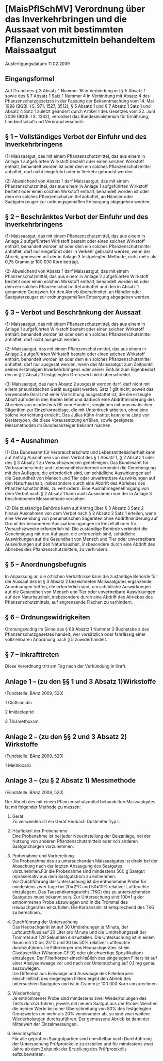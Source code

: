 # [MaisPflSchMV] Verordnung über das Inverkehrbringen und die Aussaat von mit bestimmten Pflanzenschutzmitteln behandeltem Maissaatgut

Ausfertigungsdatum: 11.02.2009

 

## Eingangsformel

Auf Grund des § 3 Absatz 1 Nummer 16 in Verbindung mit § 5 Absatz 1 sowie des § 7 Absatz 1 Satz 1 Nummer 4 in Verbindung mit Absatz 4 des Pflanzenschutzgesetzes in der Fassung der Bekanntmachung vom 14. Mai 1998 (BGBl. I S. 971, 1527, 3512), § 5 Absatz 1 und § 7 Absatz 1 Satz 1 und Absatz 4 Satz 1 zuletzt geändert durch Artikel 1 des Gesetzes vom 22. Juni 2006 (BGBl. I S. 1342), verordnet das Bundesministerium für Ernährung, Landwirtschaft und Verbraucherschutz:


## § 1 – Vollständiges Verbot der Einfuhr und des Inverkehrbringens

(1) Maissaatgut, das mit einem Pflanzenschutzmittel, das aus einem in Anlage 1 aufgeführten Wirkstoff besteht oder einen solchen Wirkstoff enthält, behandelt worden ist oder dem ein solches Pflanzenschutzmittel anhaftet, darf nicht eingeführt oder in Verkehr gebracht werden.

(2) Abweichend von Absatz 1 darf Maissaatgut, das mit einem Pflanzenschutzmittel, das aus einem in Anlage 1 aufgeführten Wirkstoff besteht oder einen solchen Wirkstoff enthält, behandelt worden ist oder dem ein solches Pflanzenschutzmittel anhaftet, an Händler oder Saatguterzeuger zur ordnungsgemäßen Entsorgung abgegeben werden.


## § 2 – Beschränktes Verbot der Einfuhr und des Inverkehrbringens

(1) Maissaatgut, das mit einem Pflanzenschutzmittel, das aus einem in Anlage 2 aufgeführten Wirkstoff besteht oder einen solchen Wirkstoff enthält, behandelt worden ist oder dem ein solches Pflanzenschutzmittel anhaftet, darf nur eingeführt oder in Verkehr gebracht werden, wenn der Abrieb, gemessen mit der in Anlage 3 festgelegten Methode, nicht mehr als 0,75 Gramm je 100 000 Korn beträgt.

(2) Abweichend von Absatz 1 darf Maissaatgut, das mit einem Pflanzenschutzmittel, das aus einem in Anlage 2 aufgeführten Wirkstoff besteht oder einen solchen Wirkstoff enthält, behandelt worden ist oder dem ein solches Pflanzenschutzmittel anhaftet und den in Absatz 1 genannten Grenzwert für den Abrieb überschreitet, an Händler oder Saatguterzeuger zur ordnungsgemäßen Entsorgung abgegeben werden.


## § 3 – Verbot und Beschränkung der Aussaat

(1) Maissaatgut, das mit einem Pflanzenschutzmittel, das aus einem in Anlage 1 aufgeführten Wirkstoff besteht oder einen solchen Wirkstoff enthält, behandelt worden ist oder dem ein solches Pflanzenschutzmittel anhaftet, darf nicht ausgesät werden.

(2) Maissaatgut, das mit einem Pflanzenschutzmittel, das aus einem in Anlage 2 aufgeführten Wirkstoff besteht oder einen solchen Wirkstoff enthält, behandelt worden ist oder dem ein solches Pflanzenschutzmittel anhaftet, darf nur ausgesät werden, wenn das Maissaatgut zum Zeitpunkt seines erstmaligen Inverkehrbringens oder seiner Einfuhr zum Eigenbedarf den in § 2 Absatz 1 festgelegten Grenzwert nicht überschreitet.

(3) Maissaatgut, das nach Absatz 2 ausgesät werden darf, darf nicht mit einem pneumatischen Gerät ausgesät werden. Satz 1 gilt nicht, soweit das verwendete Gerät mit einer Vorrichtung ausgestattet ist, die die erzeugte Abluft auf oder in den Boden leitet und dadurch eine Abdriftminderung des Abriebes von mindestens 90 vom Hundert, verglichen mit pneumatischen Sägeräten zur Einzelkornablage, die mit Unterdruck arbeiten, ohne eine solche Vorrichtung erreicht. Das Julius Kühn-Institut kann eine Liste von Gerätetypen, die diese Voraussetzung erfüllen, sowie geeignete Messmethoden im Bundesanzeiger bekannt machen.


## § 4 – Ausnahmen

(1) Das Bundesamt für Verbraucherschutz und Lebensmittelsicherheit kann auf Antrag Ausnahmen von dem Verbot des § 1 Absatz 1, § 2 Absatz 1 oder des § 3 Absatz 1 zu Versuchszwecken genehmigen. Das Bundesamt für Verbraucherschutz und Lebensmittelsicherheit verbindet die Genehmigung mit den Auflagen, die erforderlich sind, um schädliche Auswirkungen auf die Gesundheit von Mensch und Tier oder unvertretbare Auswirkungen auf den Naturhaushalt, insbesondere durch eine Abdrift des Abriebes des Pflanzenschutzmittels, zu verhindern. Eine Ausnahmegenehmigung von dem Verbot nach § 2 Absatz 1 kann auch Ausnahmen von der in Anlage 3 beschriebenen Messmethode vorsehen.

(2) Die zuständige Behörde kann auf Antrag über § 3 Absatz 3 Satz 2 hinaus Ausnahmen von dem Verbot nach § 3 Absatz 3 Satz 1 erteilen, wenn eine Verwendung von pneumatischen Sägeräten ohne Abdriftminderung auf Grund der besonderen Aussaatbedingungen im Einzelfall oder für Versuchszwecke erforderlich ist. Die zuständige Behörde verbindet die Genehmigung mit den Auflagen, die erforderlich sind, schädliche Auswirkungen auf die Gesundheit von Mensch und Tier oder unvertretbare Auswirkungen auf den Naturhaushalt, insbesondere durch eine Abdrift des Abriebes des Pflanzenschutzmittels, zu verhindern.


## § 5 – Anordnungsbefugnis

In Anpassung an die örtlichen Verhältnisse kann die zuständige Behörde für die Aussaat des in § 3 Absatz 2 bezeichneten Maissaatgutes ergänzende Anordnungen treffen, die erforderlich sind, um schädliche Auswirkungen auf die Gesundheit von Mensch und Tier oder unvertretbare Auswirkungen auf den Naturhaushalt, insbesondere durch eine Abdrift des Abriebes des Pflanzenschutzmittels, auf angrenzende Flächen zu verhindern.


## § 6 – Ordnungswidrigkeiten

Ordnungswidrig im Sinne des § 68 Absatz 1 Nummer 3 Buchstabe a des Pflanzenschutzgesetzes handelt, wer vorsätzlich oder fahrlässig einer vollziehbaren Anordnung nach § 5 zuwiderhandelt.


## § 7 – Inkrafttreten

Diese Verordnung tritt am Tag nach der Verkündung in Kraft.


## Anlage 1 – (zu den §§ 1 und 3 Absatz 1)Wirkstoffe

(Fundstelle: BAnz 2009, 520)

  
1 Clothianidin  
  
2 Imidacloprid  
  
3 Thiamethoxam


## Anlage 2 – (zu den §§ 2 und 3 Absatz 2)  Wirkstoffe

(Fundstelle: BAnz 2009, 520)

  
1 Methiocarb


## Anlage 3 – (zu § 2 Absatz 1)  Messmethode

(Fundstelle: BAnz 2009, 520)

  
Der Abrieb des mit einem Pflanzenschutzmittel behandelten Maissaatgutes ist mit folgender Methode zu messen:

1. Gerät  
Zu verwenden ist ein Gerät Heubach Dustmeter Typ I.

2. Häufigkeit der Probenahme  
Eine Probenahme ist bei jeder Neueinstellung der Beizanlage, bei der Nutzung von anderen Pflanzenschutzmitteln oder von anderen Saatgutchargen vorzunehmen.

3. Probenahme und Vorbereitung  
Die Probenahme des zu untersuchenden Maissaatgutes ist direkt bei der Absackung nach der letzten Absaugung des Saatgutes vorzunehmen.Für die Probenahme sind mindestens 500 g Saatgut repräsentativ aus dem Saatgutstrom zu entnehmen.  
Vor Durchführung der Untersuchung ist die entnommene Probe für mindestens zwei Tage bei 20±2°C und 50±10% relativer Luftfeuchte einzulagern. Das Tausendkorngewicht (TKG) des zu untersuchenden Saatgutes muss bekannt sein. Zur Untersuchung sind 100±1 g der entnommenen Probe abzuwiegen und in die Trommel des Heubachgerätes einzufüllen. Die Kornanzahl ist entsprechend des TKG zu berechnen.

4. Durchführung der Untersuchung  
Das Heubachgerät ist auf 30 Umdrehungen je Minute, der Luftdurchfluss auf 20 Liter pro Minute und die Umdrehungszeit der Trommel auf 120 Sekunden einzustellen. Die Untersuchung ist in einem Raum mit 20 bis 25°C und 30 bis 50% relativer Luftfeuchte durchzuführen. Im Filterkörper des Heubachgerätes ist ein Glasfaserfilter (Whatman GF 92 oder gleichwertige Spezifikation) einzulegen. Der Filterkörper einschließlich des eingelegten Filters ist auf einer Analysenwaage vor und nach der Untersuchung auf 0,1 mg genau auszuwiegen.  
Die Differenz aus Einwaage und Auswaage des Filterkörpers einschließlich des eingelegten Filters ergibt den Abrieb des untersuchten Saatgutes und ist in Gramm je 100 000 Korn umzurechnen.

5. Wiederholung  
Je entnommener Probe sind mindestens zwei Wiederholungen des Tests durchzuführen, jeweils mit neuem Saatgut aus der Probe. Weichen die beiden Werte bei einer Überschreitung von 50% des festgelegten Grenzwertes um mehr als 20% voneinander ab, so sind zwei weitere Wiederholungen durchzuführen. Der gemessene Abrieb ist dann der Mittelwert der Einzelmessungen.

6. Berichtspflicht  
Für alle geprüften Saatgutpartien sind unmittelbar nach Durchführung der Untersuchung Prüfprotokolle zu erstellen und für mindestens zwei Jahre ab dem Zeitpunkt der Erstellung des Prüfprotokolls aufzubewahren.
